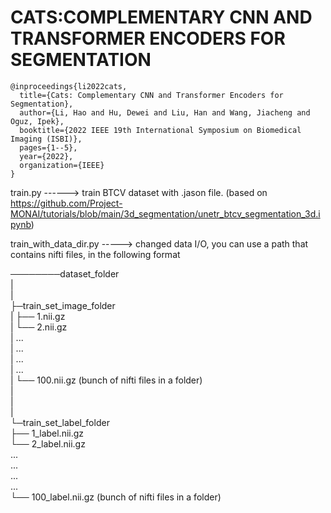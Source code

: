 # CATS:COMPLEMENTARY CNN AND TRANSFORMER ENCODERS FOR SEGMENTATION

```
@inproceedings{li2022cats,
  title={Cats: Complementary CNN and Transformer Encoders for Segmentation},
  author={Li, Hao and Hu, Dewei and Liu, Han and Wang, Jiacheng and Oguz, Ipek},
  booktitle={2022 IEEE 19th International Symposium on Biomedical Imaging (ISBI)},
  pages={1--5},
  year={2022},
  organization={IEEE}
}
```


train.py ------> train BTCV dataset with .jason file. (based on https://github.com/Project-MONAI/tutorials/blob/main/3d_segmentation/unetr_btcv_segmentation_3d.ipynb)<br />


train_with_data_dir.py -----> changed data I/O, you can use a path that contains nifti files, in the following format<br />

────────dataset_folder<br />
	  |<br />
	  |<br />
	  ├─train_set_image_folder <br />
	  |  	├── 1.nii.gz <br />
	  |  	└── 2.nii.gz <br />
	  | 	... <br />
	  |  	... <br />
	  |  	... <br />
	  |  	... <br />
	  |  	└── 100.nii.gz (bunch of nifti files in a folder) <br />
	  |<br />
	  |<br />
	  |<br />
	  └─train_set_label_folder <br />
	  	├── 1_label.nii.gz <br />
	  	└── 2_label.nii.gz <br />
	        ... <br />
	        ... <br />
	        ... <br />
	        ... <br />
	        └── 100_label.nii.gz (bunch of nifti files in a folder) <br />
		
